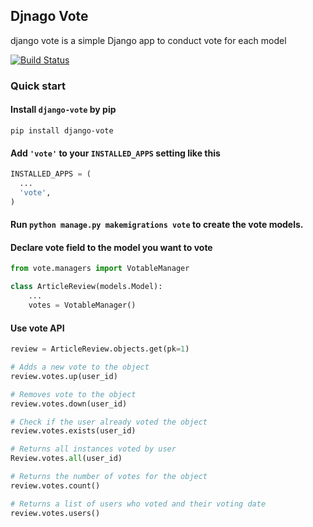 ## Djnago Vote

django vote is a simple Django app to conduct vote for each model

[![Build Status](https://travis-ci.org/shanbay/django-vote.svg?branch=develop)](https://travis-ci.org/shanbay/django-vote)

### Quick start

#### Install `django-vote` by pip

```shell
pip install django-vote
```

#### Add `'vote'` to your `INSTALLED_APPS` setting like this

```python
INSTALLED_APPS = (
  ...
  'vote',
)
```

#### Run `python manage.py makemigrations vote` to create the vote models.


#### Declare vote field to the model you want to vote

```python
from vote.managers import VotableManager

class ArticleReview(models.Model):
    ...
    votes = VotableManager()
```

#### Use vote API

```python
review = ArticleReview.objects.get(pk=1)

# Adds a new vote to the object
review.votes.up(user_id)

# Removes vote to the object
review.votes.down(user_id)

# Check if the user already voted the object
review.votes.exists(user_id)

# Returns all instances voted by user
Review.votes.all(user_id)

# Returns the number of votes for the object
review.votes.count()

# Returns a list of users who voted and their voting date
review.votes.users()
```
